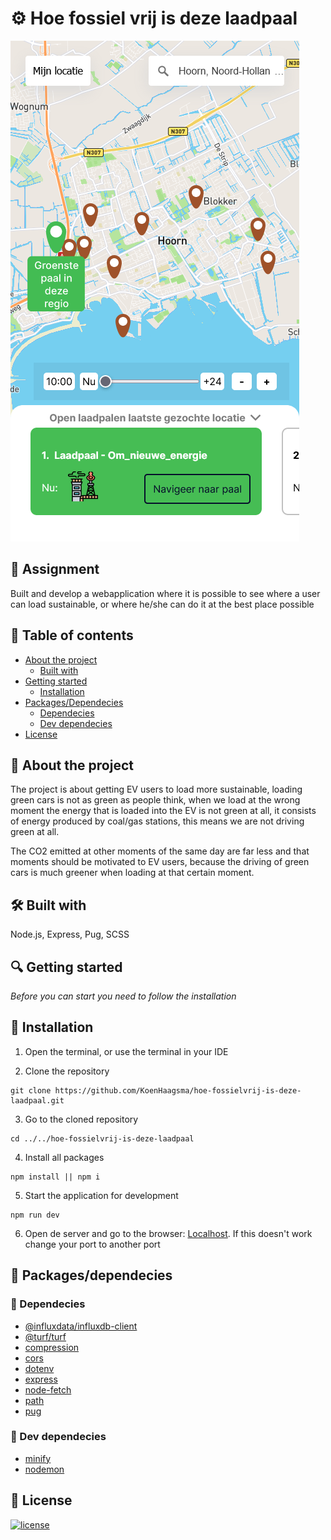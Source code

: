 # ⚙ Hoe fossiel vrij is deze laadpaal

![Screenshot of the application](./readme_images/Screenshot_apps.png)

## 📂 Assignment
Built and develop a webapplication where it is possible to see where a user can load sustainable, or where he/she can do it at the best place possible

## 🧾 Table of contents
-   [About the project](##About-the-project)
      * [Built with](###Built-with)
-   [Getting started](##Getting-started)
      * [Installation](##Installation)
-   [Packages/Dependecies](##Packages/dependecies)
      * [Dependecies](##Dependecies)
      * [Dev dependecies](##Dev-dependecies)
-   [License](##License)

## 📖 About the project
The project is about getting EV users to load more sustainable, loading green cars is not as green as people think, when we load at the wrong moment the energy that is loaded into the EV is not green at all, it consists of energy produced by coal/gas stations, this means we are not driving green at all.

The CO2 emitted at other moments of the same day are far less and that moments should be motivated to EV users, because the driving of green cars is much greener when loading at that certain moment.

## 🛠 Built with
Node.js, Express, Pug, SCSS

## 🔍 Getting started
*Before you can start you need to follow the installation*

## 🔨 Installation
1. Open the terminal, or use the terminal in your IDE

2. Clone the repository
```
git clone https://github.com/KoenHaagsma/hoe-fossielvrij-is-deze-laadpaal.git
```
3. Go to the cloned repository
```
cd ../../hoe-fossielvrij-is-deze-laadpaal
```
4. Install all packages
```
npm install || npm i
```
5. Start the application for development
```
npm run dev
```
6. Open de server and go to the browser: [Localhost](http://localhost:1337/). If this doesn't work change your port to another port

## 🧰 Packages/dependecies

### 🧱 Dependecies
- [@influxdata/influxdb-client](https://www.npmjs.com/package/@influxdata/influxdb-client)
- [@turf/turf](https://www.npmjs.com/package/@turf/turf)
- [compression](https://www.npmjs.com/package/compression)
- [cors](https://www.npmjs.com/package/cors)
- [dotenv](https://www.npmjs.com/package/dotenv)
- [express](https://www.npmjs.com/package/express)
- [node-fetch](https://www.npmjs.com/package/node-fetch)
- [path](https://www.npmjs.com/package/path)
- [pug](https://www.npmjs.com/package/pug)

### 🧱 Dev dependecies
- [minify](https://www.npmjs.com/package/minify)
- [nodemon](https://www.npmjs.com/package/nodemon)

## 🔖 License
[![license](https://img.shields.io/github/license/DAVFoundation/captain-n3m0.svg?style=flat-square)]()
